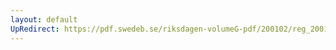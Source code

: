 ```yaml
---
layout: default
UpRedirect: https://pdf.swedeb.se/riksdagen-volumeG-pdf/200102/reg_200102/reg_200102_0280.pdf
---
```

